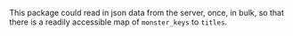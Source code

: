 
This package could read in json data from the server, once, in bulk, so that there is a readily accessible map of `monster_keys` to `titles`. 